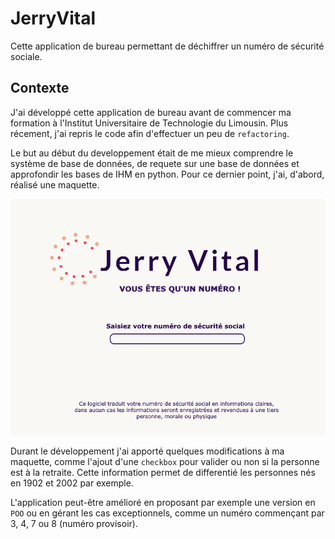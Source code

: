 # JerryVital
Cette application de bureau permettant de déchiffrer un numéro de sécurité sociale.

## Contexte
J'ai développé cette application de bureau avant de commencer ma formation à l'Institut Universitaire de Technologie du Limousin. Plus récement, j'ai repris le code afin d'effectuer un peu de `refactoring`.

Le but au début du developpement était de me mieux comprendre le système de base de données, de requete sur une base de données et approfondir les bases de IHM en python. Pour ce dernier point, j'ai, d'abord, réalisé une maquette.

![Maquette de l'application JerryVital](https://github.com/Jeremod-Dev/JerryVital/blob/main/MaquetteHomePage.png)

Durant le développement j'ai apporté quelques modifications à ma maquette, comme l'ajout d'une `checkbox` pour valider ou non si la personne est à la retraite. Cette information permet de differentié les personnes nés en 1902 et 2002 par exemple.

L'application peut-être amélioré en proposant par exemple une version en `POO` ou en gérant les cas exceptionnels, comme un numéro commençant par 3, 4, 7 ou 8 (numéro provisoir).